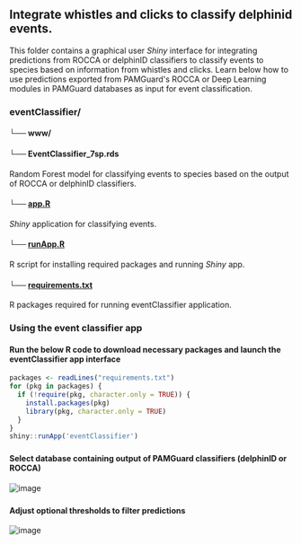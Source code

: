 ## Integrate whistles and clicks to classify delphinid events.
This folder contains a graphical user _Shiny_ interface for integrating predictions from ROCCA or delphinID classifiers to classify events to species based on information from  whistles and clicks. Learn below how to use predictions exported from PAMGuard's ROCCA or Deep Learning modules in PAMGuard databases as input for event classification. 

### eventClassifier/

#### └── www/

#### └── EventClassifier_7sp.rds
Random Forest model for classifying events to species based on the output of ROCCA or delphinID classifiers.

#### └── [app.R](https://github.com/tristankleyn/which.dolphin/blob/main/eventClassifier/app.R)
_Shiny_ application for classifying events. 

#### └── [runApp.R](https://github.com/tristankleyn/which.dolphin/blob/main/eventClassifier/runApp.R)
R script for installing required packages and running _Shiny_ app.

#### └── [requirements.txt](https://github.com/tristankleyn/which.dolphin/blob/main/eventClassifier/requirements.txt)
R packages required for running eventClassifier application.

### Using the event classifier app
#### Run the below R code to download necessary packages and launch the eventClassifier app interface
```R
packages <- readLines("requirements.txt")
for (pkg in packages) {
  if (!require(pkg, character.only = TRUE)) {
    install.packages(pkg)
    library(pkg, character.only = TRUE)
  }
}
shiny::runApp('eventClassifier')
```
###
#### Select database containing output of PAMGuard classifiers (delphinID or ROCCA)
![image](https://github.com/user-attachments/assets/963a3dac-71e8-4d71-a69e-927559f05c53)
###
#### Adjust optional thresholds to filter predictions
![image](https://github.com/user-attachments/assets/f1e49228-af05-4c24-8120-02584fb3767d)
###
